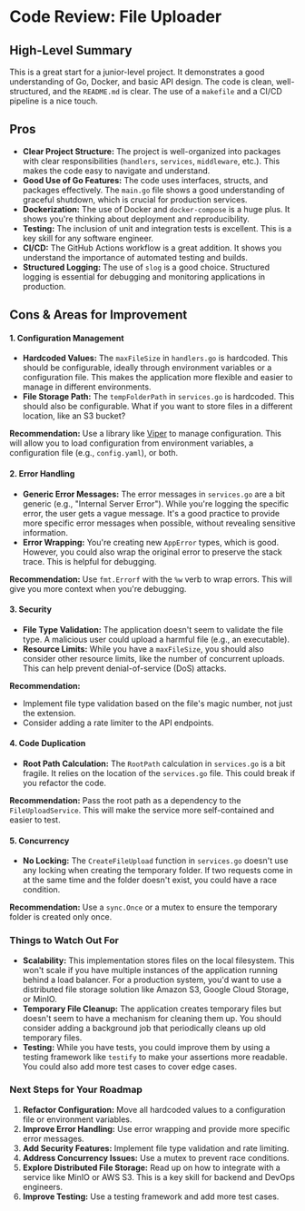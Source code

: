 # Code Review: File Uploader

## High-Level Summary

This is a great start for a junior-level project. It demonstrates a good understanding of Go, Docker, and basic API design. The code is clean, well-structured, and the `README.md` is clear. The use of a `makefile` and a CI/CD pipeline is a nice touch.

## Pros

*   **Clear Project Structure:** The project is well-organized into packages with clear responsibilities (`handlers`, `services`, `middleware`, etc.). This makes the code easy to navigate and understand.
*   **Good Use of Go Features:** The code uses interfaces, structs, and packages effectively. The `main.go` file shows a good understanding of graceful shutdown, which is crucial for production services.
*   **Dockerization:** The use of Docker and `docker-compose` is a huge plus. It shows you're thinking about deployment and reproducibility.
*   **Testing:** The inclusion of unit and integration tests is excellent. This is a key skill for any software engineer.
*   **CI/CD:** The GitHub Actions workflow is a great addition. It shows you understand the importance of automated testing and builds.
*   **Structured Logging:** The use of `slog` is a good choice. Structured logging is essential for debugging and monitoring applications in production.

## Cons & Areas for Improvement

#### 1. Configuration Management

*   **Hardcoded Values:** The `maxFileSize` in `handlers.go` is hardcoded. This should be configurable, ideally through environment variables or a configuration file. This makes the application more flexible and easier to manage in different environments.
*   **File Storage Path:** The `tempFolderPath` in `services.go` is hardcoded. This should also be configurable. What if you want to store files in a different location, like an S3 bucket?

**Recommendation:** Use a library like [Viper](https://github.com/spf13/viper) to manage configuration. This will allow you to load configuration from environment variables, a configuration file (e.g., `config.yaml`), or both.

#### 2. Error Handling

*   **Generic Error Messages:** The error messages in `services.go` are a bit generic (e.g., "Internal Server Error"). While you're logging the specific error, the user gets a vague message. It's a good practice to provide more specific error messages when possible, without revealing sensitive information.
*   **Error Wrapping:** You're creating new `AppError` types, which is good. However, you could also wrap the original error to preserve the stack trace. This is helpful for debugging.

**Recommendation:** Use `fmt.Errorf` with the `%w` verb to wrap errors. This will give you more context when you're debugging.

#### 3. Security

*   **File Type Validation:** The application doesn't seem to validate the file type. A malicious user could upload a harmful file (e.g., an executable).
*   **Resource Limits:** While you have a `maxFileSize`, you should also consider other resource limits, like the number of concurrent uploads. This can help prevent denial-of-service (DoS) attacks.

**Recommendation:**

*   Implement file type validation based on the file's magic number, not just the extension.
*   Consider adding a rate limiter to the API endpoints.

#### 4. Code Duplication

*   **Root Path Calculation:** The `RootPath` calculation in `services.go` is a bit fragile. It relies on the location of the `services.go` file. This could break if you refactor the code.

**Recommendation:** Pass the root path as a dependency to the `FileUploadService`. This will make the service more self-contained and easier to test.

#### 5. Concurrency

*   **No Locking:** The `CreateFileUpload` function in `services.go` doesn't use any locking when creating the temporary folder. If two requests come in at the same time and the folder doesn't exist, you could have a race condition.

**Recommendation:** Use a `sync.Once` or a mutex to ensure the temporary folder is created only once.

### Things to Watch Out For

*   **Scalability:** This implementation stores files on the local filesystem. This won't scale if you have multiple instances of the application running behind a load balancer. For a production system, you'd want to use a distributed file storage solution like Amazon S3, Google Cloud Storage, or MinIO.
*   **Temporary File Cleanup:** The application creates temporary files but doesn't seem to have a mechanism for cleaning them up. You should consider adding a background job that periodically cleans up old temporary files.
*   **Testing:** While you have tests, you could improve them by using a testing framework like `testify` to make your assertions more readable. You could also add more test cases to cover edge cases.

### Next Steps for Your Roadmap

1.  **Refactor Configuration:** Move all hardcoded values to a configuration file or environment variables.
2.  **Improve Error Handling:** Use error wrapping and provide more specific error messages.
3.  **Add Security Features:** Implement file type validation and rate limiting.
4.  **Address Concurrency Issues:** Use a mutex to prevent race conditions.
5.  **Explore Distributed File Storage:** Read up on how to integrate with a service like MinIO or AWS S3. This is a key skill for backend and DevOps engineers.
6.  **Improve Testing:** Use a testing framework and add more test cases.
